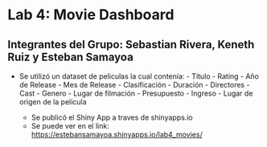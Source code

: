 # Lab 4: Movie Dashboard

## Integrantes del Grupo: Sebastian Rivera, Keneth Ruiz y Esteban Samayoa

- Se utilizó un dataset de peliculas la cual contenía:
        - Titulo
        - Rating
        - Año de Release
        - Mes de Release
        - Clasificación
        - Duración
        - Directores
        - Cast
        - Genero
        - Lugar de filmación
        - Presupuesto
        - Ingreso
        - Lugar de origen de la pelicula

  - Se publicó el Shiny App a traves de shinyapps.io
  - Se puede ver en el link: https://estebansamayoa.shinyapps.io/lab4_movies/
  
